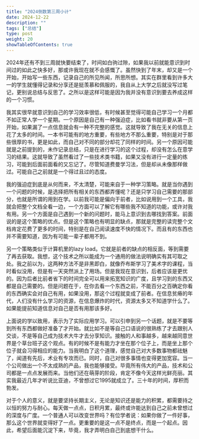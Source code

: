 ```yaml
---
title: "2024倒数第三周小计"
date: 2024-12-22
description: ""
tags: ["总结"]
type: post
weight: 20
showTableOfContents: true
---
```


2024年还有不到三周就快要结束了，时间如白驹过隙，如果我以前就能意识到时间过的如此之快多好，那或许我现在就不会感慨了。虽然快到了年末，却又是一个开始，开始写一些东西，记录自己的所见所闻，所思所想。其实在群里看到许多大一的学生就懂得记录和分享还是挺羡慕和佩服的，我自从上大学之后就没写过笔记，更别说总结与反思了。之所以是这样可能是因为我并没有意识到要去养成这样的一个习惯。

我其实很早就意识到自己的学习效率很低，有时候甚至觉得可能自己学习一个月都不如正常人学一个星期。一个原因是自己有一种强迫症，比如看书就非要从第一页开始，如果漏了一点信息就会有一种不完整的感觉。这就导致了我在无关的信息上花了太多的时间。一本书可能有的地方重要，有些地方不那么重要，特别是对于那些很厚的书，更是如此，而自己对不同的部分却花了同样的时间。另一个原因可能就是之前提到的，未作记录总结，只是在进行学习的这个过程，却没有怎么在意学习的结果。这就导致了虽然看过了一些技术类书籍，如果又没有进行一定量的练习，可能到后面前面看的又忘记了。尽管知道费曼学习法，但是却从未像那样做过。可能自己之前就是一个得过且过的态度。

我的强迫症到底是从何而来，不太清楚，可能来自于一种学习策略。就是当你遇到一个问题的时候，是选择把所有相关的东西都弄懂呢？还是只学习自己需要的那部分，也就是所谓的用到在学。以前我可能是偏向于前者，比如说用到一个工具，我就会把整个文档全看一边，一个方面可以了解它有哪些我不知道的功能，或许对我有用。另一个方面是自己遇到一个新的问题时，能马上意识到去哪找到答案。前面说的是这个策略的优点。但是这个策略也有明显的缺点，那就是完整的读完整个文档肯定花费了更多的时间，特别是在自己阅读速度不快的情况下。而且有的东西也并不需要知道，因为有可能一辈子都用不到。

另一个策略类似于计算机里的lazy load。它就是前者的缺点的相反面，等到需要了再去获取。我想，这个技术之所以能成为一个通用的做法说明确实有其可取之处。我之前以为，这两种方法不是非黑即白，就像乔布斯学习了美术字的课程，当时看似没用，但是有一天突然派上了用场。但是我现在意识到，后者应该是更优的。因为后者比前者省下的时间完全可以用来拓宽知识的广度，且学习到的东西又都是自己需要的。但是问题在于，在你去看一个东西之前，不能百分之百确定你看的东西确实会对自己有用，如果没用，那这个过程就变成了前者。在信息贫瘠的年代，人们没有什么学习的资源，在信息爆炸的时代，资源太多又不知道学什么了。如果能提前知道信息对自己是否有用那该多好。

上面说的学以致用，表示为了实际应用学习。可以引申到另一个话题，就是不要等到所有东西都做好准备了才开始。就比如不是等自己口语说的很熟练了才去跟别人交谈，不是等自己成为技术大牛才去分享知识。接触的人和事越多，越来越同意世界是个草台班子这个观点。有的时候不是有能力才坐在那个位子上，而是坐上那个位子就会习得相应的能力。当我明白了这个道理，感觉自己对大多数事物都祛魅了，闻道有先后，术业有专攻而已。同时，自己对很多事情也变得更加宽容。当一个公司做出一个不太成熟的产品，我也能够接受。毕竟所有伟大的产品，技术和公司都是一点点发展而来。当他们还在萌芽的阶段，肯定不像今天这样光鲜亮丽。其实我最近几年才听说比亚迪，不曾想过它1995就成立了。三十年的时间，厚积而勃发。

对于个人的意义，就是要坚持长期主义，无论是知识还是能力的积累，都需要持之以恒的努力与耐心。每天做一点点，日积月累，最终或许能达到自己之前未曾想过的深度与广度。一个普通人可以改变世界吗？有位学者说：如果你做了一件好事，那么这个世界就变得好了一点。更重要的是这一点不是终点，而是一个起点。因此，希望后面能沉淀下来，毕竟，我才弄明白自己到底想干什么。